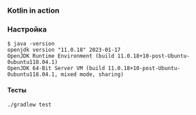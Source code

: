 ### Kotlin in action

### Настройка

````shell
$ java -version
openjdk version "11.0.18" 2023-01-17
OpenJDK Runtime Environment (build 11.0.18+10-post-Ubuntu-0ubuntu118.04.1)
OpenJDK 64-Bit Server VM (build 11.0.18+10-post-Ubuntu-0ubuntu118.04.1, mixed mode, sharing)
````

#### Тесты

```shell
./gradlew test
```
